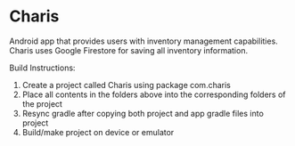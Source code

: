 # Charis

Android app that provides users with inventory management capabilities.
Charis uses Google Firestore for saving all inventory information.




Build Instructions:
1. Create a project called Charis using package com.charis
2. Place all contents in the folders above into the corresponding folders of the project
3. Resync gradle after copying both project and app gradle files into project
4. Build/make project on device or emulator
